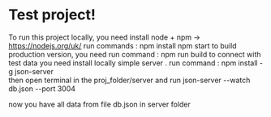 # Test project!

To run this project locally, you need 
install node + npm -> https://nodejs.org/uk/
run commands : 
	npm install 
	npm start
to build production version, you need run command : 
   npm run build
to connect with test data you need install locally simple server .
run command : 
npm install -g json-server  
then open terminal in the proj_folder/server and run 
json-server --watch db.json --port 3004

now you have all data from file db.json in server folder
